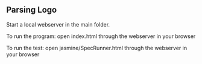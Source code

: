## Parsing Logo

Start a local webserver in the main folder.

To run the program: open index.html through the webserver in your browser

To run the test: open jasmine/SpecRunner.html through the webserver in your browser 
